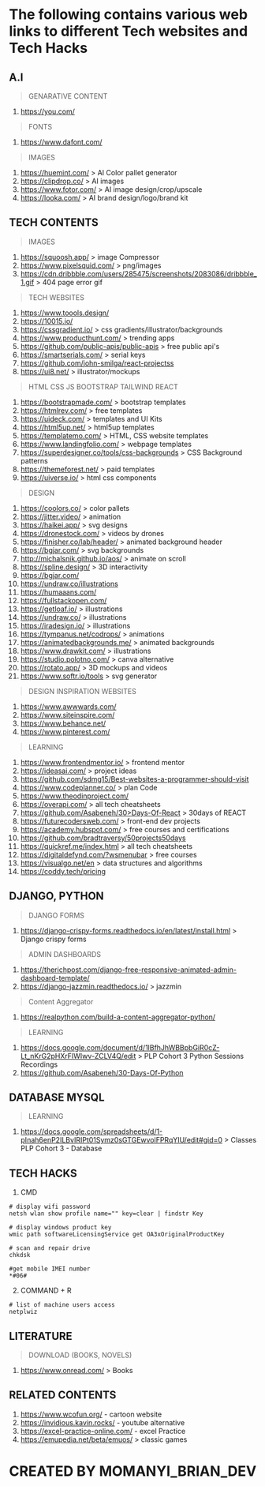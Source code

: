 # The following contains various web links to different Tech websites and Tech Hacks

## A.I
> GENARATIVE CONTENT
1. https://you.com/


> FONTS
1. https://www.dafont.com/


> IMAGES
1. https://huemint.com/ > AI Color pallet generator
2. https://clipdrop.co/ > AI images
3. https://www.fotor.com/ > AI image design/crop/upscale
4. https://looka.com/ > AI brand design/logo/brand kit

## TECH CONTENTS
> IMAGES
1. https://squoosh.app/ >  image Compressor
2. https://www.pixelsquid.com/ > png/images
3. https://cdn.dribbble.com/users/285475/screenshots/2083086/dribbble_1.gif > 404 page error gif

> TECH WEBSITES
1. https://www.toools.design/
2. https://10015.io/
3. https://cssgradient.io/ > css gradients/illustrator/backgrounds
4. https://www.producthunt.com/ > trending apps
5. https://github.com/public-apis/public-apis > free public api's
6. https://smartserials.com/ > serial keys
7. https://github.com/john-smilga/react-projectss
8. https://ui8.net/ > illustrator/mockups

> HTML CSS JS BOOTSTRAP TAILWIND REACT
1. https://bootstrapmade.com/ > bootstrap templates
2. https://htmlrev.com/ > free templates
3. https://uideck.com/ > templates and UI Kits
4. https://html5up.net/ > html5up templates
5. https://templatemo.com/ > HTML, CSS website templates
6. https://www.landingfolio.com/ > webpage templates
7. https://superdesigner.co/tools/css-backgrounds > CSS Background patterns
8. https://themeforest.net/ > paid templates
9. https://uiverse.io/ > html css components


> DESIGN
1. https://coolors.co/ > color pallets
2. https://jitter.video/ > animation
3. https://haikei.app/ > svg designs
4. https://dronestock.com/ > videos by drones
5. https://finisher.co/lab/header/ > animated background header
6. https://bgjar.com/ > svg backgrounds
7. http://michalsnik.github.io/aos/ > animate on scroll
8. https://spline.design/ > 3D interactivity
9. https://bgjar.com/
10. https://undraw.co/illustrations
11. https://humaaans.com/
12. https://fullstackopen.com/
13. https://getloaf.io/ > illustrations
14. https://undraw.co/ > illustrations
15. https://iradesign.io/ > illustrations
16. https://tympanus.net/codrops/ > animations
17. https://animatedbackgrounds.me/ > animated backgrounds
18. https://www.drawkit.com/ > illustrations
19. https://studio.polotno.com/ > canva alternative
20. https://rotato.app/ > 3D mockups and videos
21. https://www.softr.io/tools > svg generator


> DESIGN INSPIRATION WEBSITES
1. https://www.awwwards.com/
2. https://www.siteinspire.com/
3. https://www.behance.net/
4. https://www.pinterest.com/


> LEARNING
1. https://www.frontendmentor.io/ > frontend mentor
2. https://ideasai.com/ > project ideas
3. https://github.com/sdmg15/Best-websites-a-programmer-should-visit
4. https://www.codeplanner.co/ > plan Code
5. https://www.theodinproject.com/
6. https://overapi.com/ > all tech cheatsheets
7. https://github.com/Asabeneh/30>Days-Of-React > 30days of REACT
8. https://futurecodersweb.com/ > front-end dev projects
9. https://academy.hubspot.com/ > free courses and certifications
10. https://github.com/bradtraversy/50projects50days
11. https://quickref.me/index.html > all tech cheatsheets
12. https://digitaldefynd.com/?wsmenubar > free courses
13. https://visualgo.net/en > data structures and algorithms
14. https://coddy.tech/pricing


## DJANGO, PYTHON
> DJANGO FORMS
1. https://django-crispy-forms.readthedocs.io/en/latest/install.html > Django crispy forms


> ADMIN DASHBOARDS
1. https://therichpost.com/django-free-responsive-animated-admin-dashboard-template/
2. https://django-jazzmin.readthedocs.io/ > jazzmin

> Content Aggregator
1. https://realpython.com/build-a-content-aggregator-python/

> LEARNING
1. https://docs.google.com/document/d/1lBfhJhWBBpbGiR0cZ-Lt_nKrG2pHXrFIWIwv-ZCLV4Q/edit > PLP Cohort 3 Python Sessions Recordings
2. https://github.com/Asabeneh/30-Days-Of-Python


## DATABASE MYSQL
> LEARNING
1. https://docs.google.com/spreadsheets/d/1-pInah6enP2ILBvIRIPt01Symz0sGTGEwvolFPRqYIU/edit#gid=0 > Classes PLP Cohort 3 - Database


## TECH HACKS
1. CMD
```
# display wifi password
netsh wlan show profile name="" key=clear | findstr Key

# display windows product key
wmic path softwareLicensingService get OA3xOriginalProductKey

# scan and repair drive
chkdsk

#get mobile IMEI number
*#06#
```

2. COMMAND + R
```
# list of machine users access
netplwiz
```


## LITERATURE
> DOWNLOAD (BOOKS, NOVELS)
1. https://www.onread.com/ > Books

## RELATED CONTENTS
1. https://www.wcofun.org/ - cartoon website
2. https://invidious.kavin.rocks/ - youtube alternative
3. https://excel-practice-online.com/ - excel Practice
4. https://emupedia.net/beta/emuos/ > classic games

# CREATED BY MOMANYI_BRIAN_DEV

